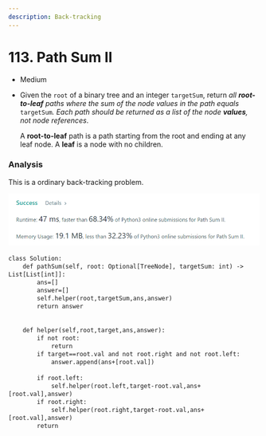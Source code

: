 ```yaml
---
description: Back-tracking
---
```


# 113. Path Sum II

* Medium
*   Given the `root` of a binary tree and an integer `targetSum`, return _all **root-to-leaf** paths where the sum of the node values in the path equals_ `targetSum`_. Each path should be returned as a list of the node **values**, not node references_.

    A **root-to-leaf** path is a path starting from the root and ending at any leaf node. A **leaf** is a node with no children.

### Analysis&#x20;

This is a ordinary back-tracking problem.&#x20;

![](<../.gitbook/assets/image (14).png>)

```
class Solution:
    def pathSum(self, root: Optional[TreeNode], targetSum: int) -> List[List[int]]:
        ans=[]
        answer=[]
        self.helper(root,targetSum,ans,answer)
        return answer
        
        
    def helper(self,root,target,ans,answer):
        if not root:
            return 
        if target==root.val and not root.right and not root.left:
            answer.append(ans+[root.val])

        if root.left:
            self.helper(root.left,target-root.val,ans+[root.val],answer)
        if root.right:
            self.helper(root.right,target-root.val,ans+[root.val],answer)
        return 
```
